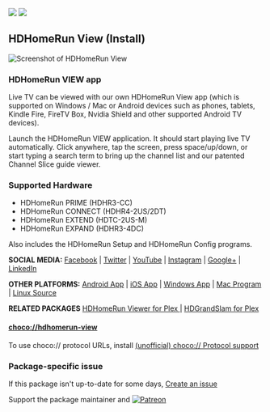 [![](https://img.shields.io/chocolatey/v/hdhomerun-view?color=green&label=hdhomerun-view)](https://chocolatey.org/packages/hdhomerun-view) [![](https://img.shields.io/chocolatey/dt/hdhomerun-view)](https://chocolatey.org/packages/hdhomerun-view)

## HDHomeRun View (Install)

![Screenshot of HDHomeRun View](https://cdn.jsdelivr.net/gh/tunisiano187/Chocolatey-packages@309652b7129eb3de995652c6dbfde2b0cd498936/automatic/hdhomerun-view/hdhomerun-view_screenshot.png)

### HDHomeRun VIEW app

Live TV can be viewed with our own HDHomeRun View app (which is supported on Windows / Mac or Android devices such as phones, tablets, Kindle Fire, FireTV Box, Nvidia Shield and other supported Android TV devices).

Launch the HDHomeRun VIEW application. It should start playing live TV automatically. Click anywhere, tap the screen, press space/up/down, or start typing a search term to bring up the channel list and our patented Channel Slice guide viewer.

### Supported Hardware

* HDHomeRun PRIME (HDHR3-CC)
* HDHomeRun CONNECT (HDHR4-2US/2DT)
* HDHomeRun EXTEND (HDTC-2US-M)
* HDHomeRun EXPAND (HDHR3-4DC)

Also includes the HDHomeRun Setup and HDHomeRun Config programs.

**SOCIAL MEDIA:**
[Facebook](https://www.facebook.com/HDHomeRun) | [Twitter](https://twitter.com/HDHomeRun_US) | [YouTube](https://www.youtube.com/channel/UCY-ctaERYcqfPTCoTWDJkyQ) | [Instagram](https://www.instagram.com/hdhomerun_by_silicondust/) | [Google+](https://plus.google.com/explore/HDHomeRun) | [LinkedIn](https://www.linkedin.com/company/2381133/)

**OTHER PLATFORMS:**
[Android App](https://play.google.com/store/apps/details?id=com.silicondust.view) | [iOS App](https://itunes.apple.com/us/app/hdhomerun/id949582631) | [Windows App](https://www.microsoft.com/en-us/store/p/hdhomerun/9nblggh58vwk) | [Mac Program](http://download.silicondust.com/hdhomerun/hdhomerun_mac.dmg) | [Linux Source](https://www.silicondust.com/support/linux/)

**RELATED PACKAGES**
[HDHomeRun Viewer for Plex ](https://chocolatey.org/packages/hdhomerunviewer-plex) | [HDGrandSlam for Plex ](https://chocolatey.org/packages/hdgrandslam-plex)

#### [choco://hdhomerun-view](choco://hdhomerun-view)
To use choco:// protocol URLs, install [(unofficial) choco:// Protocol support ](https://chocolatey.org/packages/choco-protocol-support)

### Package-specific issue
If this package isn't up-to-date for some days, [Create an issue](https://github.com/tunisiano187/Chocolatey-packages/issues/new/choose)

Support the package maintainer and [![Patreon](https://cdn.jsdelivr.net/gh/tunisiano187/Chocolatey-packages@d15c4e19c709e7148588d4523ffc6dd3cd3c7e5e/icons/patreon.png)](https://www.patreon.com/tunisiano)
